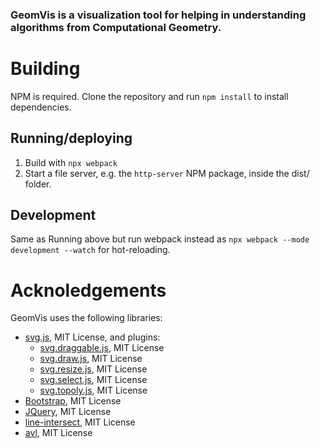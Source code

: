 ### GeomVis is a visualization tool for helping in understanding algorithms from Computational Geometry.

# Building
NPM is required. Clone the repository and run `npm install` to install dependencies.

## Running/deploying
1. Build with `npx webpack`
2. Start a file server, e.g. the `http-server` NPM package, inside the dist/ folder.

## Development
Same as Running above but run webpack instead as `npx webpack --mode development --watch` for hot-reloading.

# Acknoledgements
GeomVis uses the following libraries:
* [svg.js](https://github.com/svgdotjs/svg.js), MIT License, and plugins:
  * [svg.draggable.js](https://github.com/svgdotjs/svg.draggable.js), MIT License
  * [svg.draw.js](https://github.com/svgdotjs/svg.draw.js), MIT License
  * [svg.resize.js](https://github.com/svgdotjs/svg.resize.js), MIT License
  * [svg.select.js](https://github.com/svgdotjs/svg.select.js), MIT License
  * [svg.topoly.js](https://github.com/svgdotjs/svg.topoly.js), MIT License
* [Bootstrap](https://github.com/twbs/bootstrap), MIT License
* [JQuery](https://github.com/jquery/jquery), MIT License
* [line-intersect](https://github.com/psalaets/line-intersect), MIT License
* [avl](https://github.com/w8r/avl), MIT License